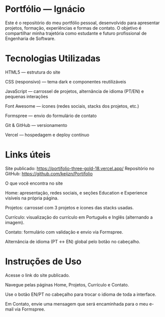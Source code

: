 # Portfólio —  Ignácio

 Este é o repositório do meu portfólio pessoal, desenvolvido para apresentar projetos, formação, experiências e formas de contato.
O objetivo é compartilhar minha trajetória como estudante e futuro profissional de Engenharia de Software.

# Tecnologias Utilizadas

 HTML5 — estrutura do site

 CSS (responsivo) — tema dark e componentes reutilizáveis

 JavaScript — carrossel de projetos, alternância de idioma (PT/EN) e pequenas interações

 Font Awesome — ícones (redes sociais, stacks dos projetos, etc.)

 Formspree — envio do formulário de contato

 Git & GitHub — versionamento

 Vercel — hospedagem e deploy contínuo

# Links úteis

 Site publicado: https://portifolio-three-gold-18.vercel.app/
 Repositório no GitHub: https://github.com/keijzn/Portifolio

 O que você encontra no site

 Home: apresentação, redes sociais, e seções Education e Experience visíveis na própria página.

 Projetos: carrossel com 3 projetos e ícones das stacks usadas.

 Currículo: visualização do currículo em Português e Inglês (alternando a imagem).

 Contato: formulário com validação e envio via Formspree.

 Alternância de idioma (PT ↔ EN) global pelo botão no cabeçalho.

# Instruções de Uso

 Acesse o link do site publicado.

 Navegue pelas páginas Home, Projetos, Currículo e Contato.

 Use o botão EN/PT no cabeçalho para trocar o idioma de toda a interface.

 Em Contato, envie uma mensagem que será encaminhada para o meu e-mail via Formspree.
